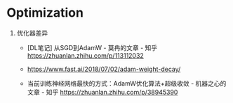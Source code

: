 # Optimization

1. 优化器差异

   * [DL笔记] 从SGD到AdamW - 莫冉的文章 - 知乎 https://zhuanlan.zhihu.com/p/113112032

   * https://www.fast.ai/2018/07/02/adam-weight-decay/
   * 当前训练神经网络最快的方式：AdamW优化算法+超级收敛 - 机器之心的文章 - 知乎 https://zhuanlan.zhihu.com/p/38945390

   

   

